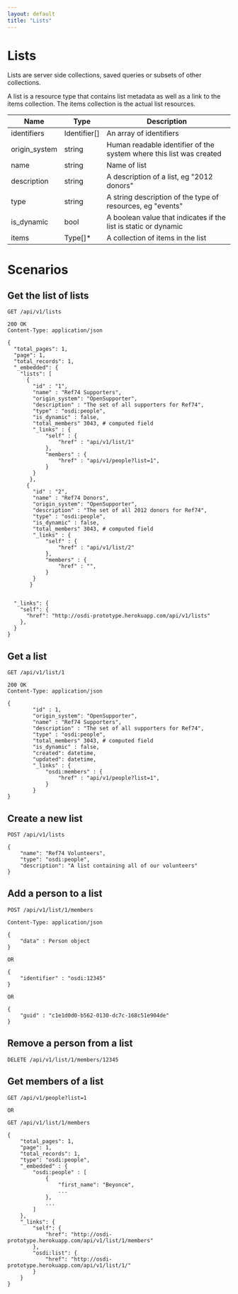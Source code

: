 ```yaml
---
layout: default
title: "Lists"
---
```


# Lists 
Lists are server side collections, saved queries or subsets of other collections.  

A list is a resource type that contains list metadata as well as a link to the items collection.  The items collection is the actual list resources.

| Name          | Type      | Description
|-----------    |-----------|--------------
|identifiers    |Identifier[]   |An array of identifiers
|origin_system  |string     | Human readable identifier of the system where this list was created
|name           |string     |Name of list
|description    |string     |A description of a list, eg "2012 donors"
|type           |string     |A string description of the type of resources, eg "events"
|is_dynamic     |bool       |A boolean value that indicates if the list is static or dynamic
|items          |Type[]*    |A collection of items in the list 

# Scenarios

## Get the list of lists

    GET /api/v1/lists

    200 OK
    Content-Type: application/json

    {
      "total_pages": 1,
      "page": 1,
      "total_records": 1,
      "_embedded": {
        "lists": [
          {
            "id" : "1",
            "name" : "Ref74 Supporters",
            "origin_system": "OpenSupporter",
            "description" : "The set of all supporters for Ref74",
            "type" : "osdi:people",
            "is_dynamic" : false,
            "total_members" 3043, # computed field
            "_links" : {
                "self" : {
                    "href" : "api/v1/list/1"
                },
                "members" : {
                    "href" : "api/v1/people?list=1",
                }
            }
           },
          {
            "id" : "2",
            "name" : "Ref74 Donors",
            "origin_system": "OpenSupporter",
            "description" : "The set of all 2012 donors for Ref74",
            "type" : "osdi:people",
            "is_dynamic" : false,
            "total_members" 3043, # computed field
            "_links" : {
                "self" : {
                    "href" : "api/v1/list/2"
                },
                "members" : {
                    "href" : "",
                }
            }
           }


      "_links": {
        "self": {
          "href": "http://osdi-prototype.herokuapp.com/api/v1/lists"
        },
      }
    }

## Get a list

    GET /api/v1/list/1

    200 OK
    Content-Type: application/json

    {
            "id" : 1,
            "origin_system": "OpenSupporter",
            "name" : "Ref74 Supporters",
            "description" : "The set of all supporters for Ref74",
            "type" : "osdi:people",
            "total_members" 3043, # computed field
            "is_dynamic" : false,
            "created": datetime,
            "updated": datetime,
            "_links" : {
                "osdi:members" : {
                    "href" : "api/v1/people?list=1",
                }
            }
    }

## Create a new list
    POST /api/v1/lists

    {
        "name": "Ref74 Volunteers",
        "type": "osdi:people",
        "description": "A list containing all of our volunteers"
    }

## Add a person to a list
    POST /api/v1/list/1/members

    Content-Type: application/json

    {   
        "data" : Person object
    }

    OR

    {
        "identifier" : "osdi:12345"
    }

    OR

    {
        "guid" : "c1e1d0d0-b562-0130-dc7c-168c51e904de"
    }

## Remove a person from a list
    DELETE /api/v1/list/1/members/12345

## Get members of a list

    GET /api/v1/people?list=1

    OR

    GET /api/v1/list/1/members

    {
        "total_pages": 1,
        "page": 1,
        "total_records": 1,
        "type": "osdi:people",
        "_embedded" : {
            "osdi:people" : [
                {
                    "first_name": "Beyonce",
                    ...
                },
                ...
            ]
        },
        "_links": {
            "self": {
                "href": "http://osdi-prototype.herokuapp.com/api/v1/list/1/members"
            },
            "osdi:list": {
                "href": "http://osdi-prototype.herokuapp.com/api/v1/list/1/"
            }
        }
    }